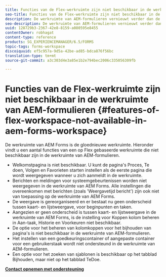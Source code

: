 ```yaml
---
title: Functies van de Flex-werkruimte zijn niet beschikbaar in de werkruimte van AEM-formulieren
seo-title: Functies van de Flex-werkruimte zijn niet beschikbaar in de werkruimte van AEM-formulieren
description: De werkruimte van AEM-formulieren vernieuwt verder dan de op Flex gebaseerde werkruimte. Lees meer over de verschillen in functies en mogelijkheden.
seo-description: De werkruimte van AEM-formulieren vernieuwt verder dan de op Flex gebaseerde werkruimte. Lees meer over de verschillen in functies en mogelijkheden.
uuid: 128729b3-2367-42e8-8159-a080595e8455
contentOwner: robhagat
content-type: reference
products: SG_EXPERIENCEMANAGER/6.5/FORMS
topic-tags: forms-workspace
discoiquuid: ef5c957a-9d5a-42be-ad85-bdca876f56bc
translation-type: tm+mt
source-git-commit: a3c303d4e3a85e1b2e794bec2006c335056309fb

---
```



# Functies van de Flex-werkruimte zijn niet beschikbaar in de werkruimte van AEM-formulieren {#features-of-flex-workspace-not-available-in-aem-forms-workspace}

De werkruimte van AEM Forms is de gloednieuwe werkruimte. Hieronder vindt u een aantal functies van een op Flex gebaseerde werkruimte die niet beschikbaar zijn in de werkruimte van AEM-formulieren.

* Welkomstpagina is niet beschikbaar. U kunt de pagina&#39;s Proces, Te doen, Volgen en Favorieten starten instellen als de eerste pagina die wordt weergegeven wanneer u zich aanmeldt in de werkruimte.
* Berichten en meldingen voor systeemgebeurtenissen worden niet weergegeven in de werkruimte van AEM Forms. Alle instellingen die overeenkomen met berichten (zoals &#39;Weergavetijd bericht&#39;) zijn ook niet van toepassing op de werkruimte van AEM Forms.
* De weergave is gereorganiseerd en er bestaat nu geen onderscheid tussen kaart- en lijstweergave, voor beginpunten en taken.
* Aangezien er geen onderscheid is tussen kaart- en lijstweergave in de werkruimte van AEM Forms, is de instelling voor Koppen kolom beheren in Aan-taak, Historie en Voorkeuren niet beschikbaar.
* De optie voor het beheren van kolomkoppen voor het bijhouden van pagina&#39;s is niet beschikbaar in de werkruimte van AEM-formulieren.
* Het instellen van een goedkeuringscontainer of aangepaste container voor een gebruikerstaak wordt niet ondersteund in de werkruimte van AEM-formulieren.
* Een optie voor het zoeken van sjablonen is beschikbaar op het tabblad Bijhouden, maar niet op het tabblad TeDoe.

**[Contact opnemen met ondersteuning](https://www.adobe.com/account/sign-in.supportportal.html)**
